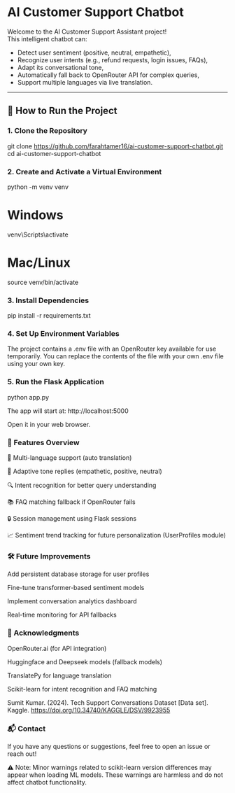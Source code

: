 # AI Customer Support Chatbot

Welcome to the AI Customer Support Assistant project!  
This intelligent chatbot can:
- Detect user sentiment (positive, neutral, empathetic),
- Recognize user intents (e.g., refund requests, login issues, FAQs),
- Adapt its conversational tone,
- Automatically fall back to OpenRouter API for complex queries,
- Support multiple languages via live translation.

---

## 🚀 How to Run the Project

### 1. Clone the Repository

git clone https://github.com/farahtamer16/ai-customer-support-chatbot.git
cd ai-customer-support-chatbot

### 2. Create and Activate a Virtual Environment

python -m venv venv

# Windows
venv\Scripts\activate

# Mac/Linux
source venv/bin/activate

### 3. Install Dependencies

pip install -r requirements.txt

### 4. Set Up Environment Variables
The project contains a .env file with an OpenRouter key available for use temporarily. You can replace the contents of the file with your own .env file using your own key.

### 5. Run the Flask Application

python app.py

The app will start at:
http://localhost:5000

Open it in your web browser.

### 🌟 Features Overview
💬 Multi-language support (auto translation)

🤖 Adaptive tone replies (empathetic, positive, neutral)

🔍 Intent recognition for better query understanding

📚 FAQ matching fallback if OpenRouter fails

🔒 Session management using Flask sessions

📈 Sentiment trend tracking for future personalization (UserProfiles module)

### 🛠 Future Improvements
Add persistent database storage for user profiles

Fine-tune transformer-based sentiment models

Implement conversation analytics dashboard

Real-time monitoring for API fallbacks

### 🤝 Acknowledgments
OpenRouter.ai (for API integration)

Huggingface and Deepseek models (fallback models)

TranslatePy for language translation

Scikit-learn for intent recognition and FAQ matching

Sumit Kumar. (2024). Tech Support Conversations Dataset [Data set]. Kaggle. https://doi.org/10.34740/KAGGLE/DSV/9923955

### 📬 Contact

If you have any questions or suggestions, feel free to open an issue or reach out!

⚠️ Note: Minor warnings related to scikit-learn version differences may appear when loading ML models. These warnings are harmless and do not affect chatbot functionality.
